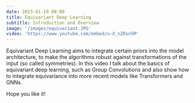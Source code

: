 ```yaml
---
date: 2023-01-19 08:00
title: Equivariant Deep Learning
subtitle: Introduction and Overview
image: '/images/equivariant.JPG'
video: 'https://www.youtube.com/embed/u-X_nZRsn5M'
---
```


Equivariant Deep Learning aims to integrate certain priors into the model architecture, to make the algorithms robust against transformations of the input (so called symmetries). In this video I talk about the basics of equivariant deep learning, such as Group Convolutions and also show how to integrate equivariance into more recent models like Transformers and GNNs.

Hope you like it!